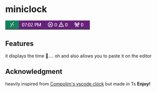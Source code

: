 # miniclock
![Demo](https://github.com/unk1ndled/miniclock/blob/master/demo.png?raw=true)
## Features
it displays the time 🙂....
oh and also allows you to paste it on the editor
## Acknowledgment
heavily inspired from [Compolim's vscode clock](https://github.com/compulim/vscode-clock) but made in Ts
**Enjoy!**
